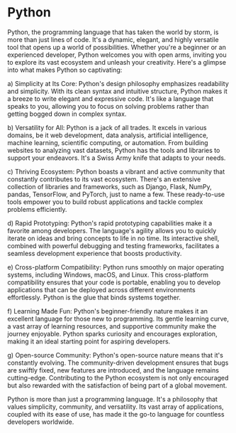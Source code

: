 # Python

Python, the programming language that has taken the world by storm, is more than just lines of code. It's a dynamic, elegant, and highly versatile tool that opens up a world of possibilities. Whether you're a beginner or an experienced developer, Python welcomes you with open arms, inviting you to explore its vast ecosystem and unleash your creativity. Here's a glimpse into what makes Python so captivating:

a) Simplicity at Its Core: Python's design philosophy emphasizes readability and simplicity. With its clean syntax and intuitive structure, Python makes it a breeze to write elegant and expressive code. It's like a language that speaks to you, allowing you to focus on solving problems rather than getting bogged down in complex syntax.

b) Versatility for All: Python is a jack of all trades. It excels in various domains, be it web development, data analysis, artificial intelligence, machine learning, scientific computing, or automation. From building websites to analyzing vast datasets, Python has the tools and libraries to support your endeavors. It's a Swiss Army knife that adapts to your needs.

c) Thriving Ecosystem: Python boasts a vibrant and active community that constantly contributes to its vast ecosystem. There's an extensive collection of libraries and frameworks, such as Django, Flask, NumPy, pandas, TensorFlow, and PyTorch, just to name a few. These ready-to-use tools empower you to build robust applications and tackle complex problems efficiently.

d) Rapid Prototyping: Python's rapid prototyping capabilities make it a favorite among developers. The language's agility allows you to quickly iterate on ideas and bring concepts to life in no time. Its interactive shell, combined with powerful debugging and testing frameworks, facilitates a seamless development experience that boosts productivity.

e) Cross-platform Compatibility: Python runs smoothly on major operating systems, including Windows, macOS, and Linux. This cross-platform compatibility ensures that your code is portable, enabling you to develop applications that can be deployed across different environments effortlessly. Python is the glue that binds systems together.

f) Learning Made Fun: Python's beginner-friendly nature makes it an excellent language for those new to programming. Its gentle learning curve, a vast array of learning resources, and supportive community make the journey enjoyable. Python sparks curiosity and encourages exploration, making it an ideal starting point for aspiring developers.

g) Open-source Community: Python's open-source nature means that it's constantly evolving. The community-driven development ensures that bugs are swiftly fixed, new features are introduced, and the language remains cutting-edge. Contributing to the Python ecosystem is not only encouraged but also rewarded with the satisfaction of being part of a global movement.

Python is more than just a programming language. It's a philosophy that values simplicity, community, and versatility. Its vast array of applications, coupled with its ease of use, has made it the go-to language for countless developers worldwide.
